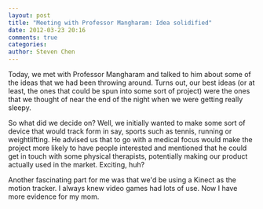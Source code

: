 ```yaml
---
layout: post
title: "Meeting with Professor Mangharam: Idea solidified"
date: 2012-03-23 20:16
comments: true
categories: 
author: Steven Chen
---
```


Today, we met with Professor Mangharam and talked to him about some of
the ideas that we had been throwing around. Turns out, our best ideas
(or at least, the ones that could be spun into some sort of project)
were the ones that we thought of near the end of the night when we
were getting really sleepy.

So what did we decide on? Well, we initially wanted to make some sort
of device that would track form in say, sports such as tennis, running
or weightlifting. He advised us that to go with a medical focus would
make the project more likely to have people interested and mentioned
that he could get in touch with some physical therapists, potentially
making our product actually used in the market. Exciting, huh?

Another fascinating part for me was that we'd be using a Kinect as the
motion tracker. I always knew video games had lots of use. Now I have
more evidence for my mom.